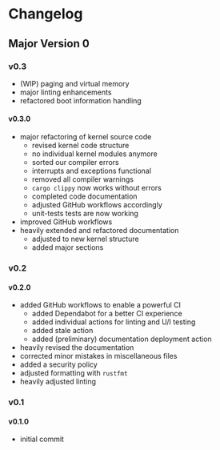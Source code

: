 # Changelog

## Major Version 0

### v0.3

- (WIP) paging and virtual memory
- major linting enhancements
- refactored boot information handling

#### v0.3.0

- major refactoring of kernel source code
  - revised kernel code structure
  - no individual kernel modules anymore
  - sorted our compiler errors
  - interrupts and exceptions functional
  - removed all compiler warnings
  - `cargo clippy` now works without errors
  - completed code documentation
  - adjusted GitHub workflows accordingly
  - unit-tests tests are now working
- improved GitHub workflows
- heavily extended and refactored documentation
  - adjusted to new kernel structure
  - added major sections

### v0.2

#### v0.2.0

- added GitHub workflows to enable a powerful CI
  - added Dependabot for a better CI experience
  - added individual actions for linting and U/I testing
  - added stale action
  - added (preliminary) documentation deployment action
- heavily revised the documentation
- corrected minor mistakes in miscellaneous files
- added a security policy
- adjusted formatting with `rustfmt`
- heavily adjusted linting

### v0.1

#### v0.1.0

- initial commit
